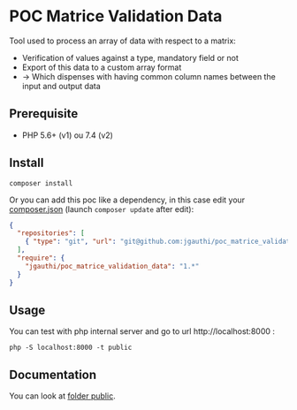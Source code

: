 # POC Matrice Validation Data
Tool used to process an array of data with respect to a matrix:
* Verification of values against a type, mandatory field or not
* Export of this data to a custom array format
* -> Which dispenses with having common column names between the input and output data

## Prerequisite

* PHP 5.6+ (v1) ou 7.4 (v2)

## Install
`composer install`

Or you can add this poc like a dependency, in this case edit your [composer.json](https://getcomposer.org) (launch `composer update` after edit):
```json
{
  "repositories": [
    { "type": "git", "url": "git@github.com:jgauthi/poc_matrice_validation_data.git" }
  ],
  "require": {
    "jgauthi/poc_matrice_validation_data": "1.*"
  }
}
```

## Usage
You can test with php internal server and go to url http://localhost:8000 :

```shell script
php -S localhost:8000 -t public
```

## Documentation
You can look at [folder public](https://github.com/jgauthi/poc_matrice_validation_data/tree/master/public).

